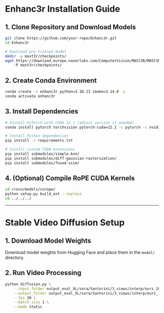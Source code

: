 
# Enhanc3r Installation Guide

## 1. Clone Repository and Download Models

```bash
git clone https://github.com/your-repo/Enhanc3r.git
cd Enhanc3r

# Download pre-trained model
mkdir -p mast3r/checkpoints/
wget https://download.europe.naverlabs.com/ComputerVision/MASt3R/MASt3R_ViTLarge_BaseDecoder_512_catmlpdpt_metric.pth \    
    -P mast3r/checkpoints/
```

## 2. Create Conda Environment

```bash
conda create -n enhanc3r python=3.10.13 cmake=3.14.0 -y
conda activate enhanc3r
```

## 3. Install Dependencies

```bash
# Install PyTorch with CUDA 12.1 (adjust version if needed)
conda install pytorch torchvision pytorch-cuda=12.1 -c pytorch -c nvidia

# Install Python dependencies
pip install -r requirements.txt

# Install custom CUDA extensions
pip install submodules/simple-knn/
pip install submodules/diff-gaussian-rasterization/
pip install submodules/fused-ssim/
```

## 4. (Optional) Compile RoPE CUDA Kernels

```bash
cd croco/models/curope/
python setup.py build_ext --inplace
cd ../../../
```

---

# Stable Video Diffusion Setup

## 1. Download Model Weights
Download model weights from Hugging Face and place them in the `model/` directory.

## 2. Run Video Processing

```bash
python diffusion.py \
    --input_folder output_eval_XL/sora/Santorini/3_views/interp/ours_1000/interp_3_view.mp4 \
    --output_folder output_eval_XL/sora/Santorini/3_views/interp/ours_1000/ \
    --fps 30 \
    --batch_size 1 \
    --mode static
```


